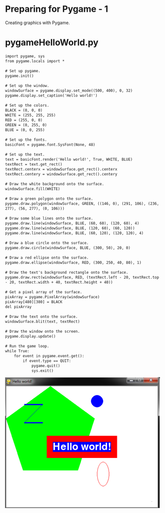 Preparing for Pygame - 1
========================================================
Creating graphics with Pygame.

pygameHelloWorld.py
========================================================
```Python3
import pygame, sys
from pygame.locals import *

# Set up pygame.
pygame.init()

# Set up the window.
windowSurface = pygame.display.set_mode((500, 400), 0, 32)
pygame.display.set_caption('Hello world!')

# Set up the colors.
BLACK = (0, 0, 0)
WHITE = (255, 255, 255)
RED = (255, 0, 0)
GREEN = (0, 255, 0)
BLUE = (0, 0, 255)

# Set up the fonts.
basicFont = pygame.font.SysFont(None, 48)

# Set up the text.
text = basicFont.render('Hello world!', True, WHITE, BLUE)
textRect = text.get_rect()
textRect.centerx = windowSurface.get_rect().centerx
textRect.centery = windowSurface.get_rect().centery

# Draw the white background onto the surface.
windowSurface.fill(WHITE)

# Draw a green polygon onto the surface.
pygame.draw.polygon(windowSurface, GREEN, ((146, 0), (291, 106), (236, 277), (56, 277), (0, 106)))

# Draw some blue lines onto the surface.
pygame.draw.line(windowSurface, BLUE, (60, 60), (120, 60), 4)
pygame.draw.line(windowSurface, BLUE, (120, 60), (60, 120))
pygame.draw.line(windowSurface, BLUE, (60, 120), (120, 120), 4)

# Draw a blue circle onto the surface.
pygame.draw.circle(windowSurface, BLUE, (300, 50), 20, 0)

# Draw a red ellipse onto the surface.
pygame.draw.ellipse(windowSurface, RED, (300, 250, 40, 80), 1)

# Draw the text's background rectangle onto the surface.
pygame.draw.rect(windowSurface, RED, (textRect.left - 20, textRect.top - 20, textRect.width + 40, textRect.height + 40))

# Get a pixel array of the surface.
pixArray = pygame.PixelArray(windowSurface)
pixArray[480][380] = BLACK
del pixArray

# Draw the text onto the surface.
windowSurface.blit(text, textRect)

# Draw the window onto the screen.
pygame.display.update()

# Run the game loop.
while True:
    for event in pygame.event.get():
        if event.type == QUIT:
            pygame.quit()
            sys.exit()

```

![Sample output Pygame HelloWorld](https://github.com/nihathalici/Invent-with-Python/blob/main/Preparing-for-Pygame-1/screenshot_pygamehelloworld.PNG)
